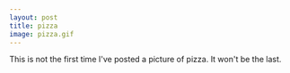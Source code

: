 ```yaml
---
layout: post
title: pizza
image: pizza.gif
---
```

This is not the first time I've posted a picture of pizza.  It won't be the last.
